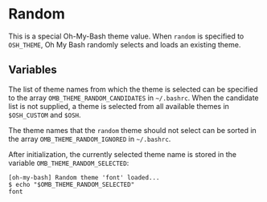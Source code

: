 # Random

This is a special Oh-My-Bash theme value.  When `random` is specified to
`OSH_THEME`, Oh My Bash randomly selects and loads an existing theme.

## Variables

The list of theme names from which the theme is selected can be specified to
the array `OMB_THEME_RANDOM_CANDIDATES` in `~/.bashrc`.  When the candidate
list is not supplied, a theme is selected from all available themes in
`$OSH_CUSTOM` and `$OSH`.

The theme names that the `random` theme should not select can be sorted in the
array `OMB_THEME_RANDOM_IGNORED` in `~/.bashrc`.

After initialization, the currently selected theme name is stored in the
variable `OMB_THEME_RANDOM_SELECTED`:

```console
[oh-my-bash] Random theme 'font' loaded...
$ echo "$OMB_THEME_RANDOM_SELECTED"
font
```
